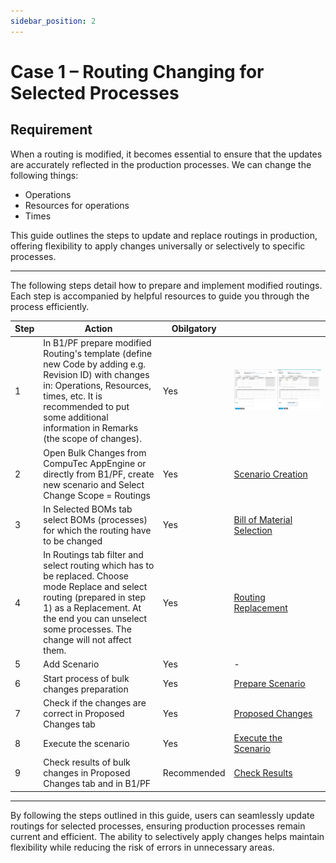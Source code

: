 ```yaml
---
sidebar_position: 2
---
```


# Case 1 – Routing Changing for Selected Processes

## Requirement

When a routing is modified, it becomes essential to ensure that the updates are accurately reflected in the production processes. We can change the following things:

- Operations
- Resources for operations
- Times

This guide outlines the steps to update and replace routings in production, offering flexibility to apply changes universally or selectively to specific processes.

---

The following steps detail how to prepare and implement modified routings. Each step is accompanied by helpful resources to guide you through the process efficiently.

| Step | Action | Obilgatory |  |
| --- | --- | --- | --- |
| 1 | In B1/PF prepare modified Routing's template (define new Code by adding e.g. Revision ID) with changes in: Operations, Resources, times, etc. It is recommended to put some additional information in Remarks (the scope of changes). | Yes | ![Routing changing for selected processes](./media/routings.png) |
| 2 | Open Bulk Changes from CompuTec AppEngine or directly from B1/PF, create new scenario and Select Change Scope = Routings | Yes | [Scenario Creation](https://www.youtube.com/watch?v=bT3bN-AoVSY) |
| 3 | In Selected BOMs tab select BOMs (processes) for which the routing have to be changed | Yes | [Bill of Material Selection](https://www.youtube.com/watch?v=ZdTlC4Nwt3I) |
| 4 | In Routings tab filter and select routing which has to be replaced. Choose mode Replace and select routing (prepared in step 1) as a Replacement. At the end you can unselect some processes. The change will not affect them. | Yes | [Routing Replacement](https://www.youtube.com/watch?v=cvlO5G3b2Wo) |
| 5 | Add Scenario | Yes | - |
| 6 | Start process of bulk changes preparation | Yes | [Prepare Scenario](https://www.youtube.com/watch?v=zJwsojIAK0g) |
| 7 | Check if the changes are correct in Proposed Changes tab | Yes | [Proposed Changes](https://www.youtube.com/watch?v=jbAZyGROrU4) |
| 8 | Execute the scenario | Yes | [Execute the Scenario](https://youtube.com/watch?v=Cbh1toH8Eu4) |
| 9 | Check results of bulk changes in Proposed Changes tab and in B1/PF | Recommended | [Check Results](https://www.youtube.com/watch?v=wukesmAoxEY) |

---
By following the steps outlined in this guide, users can seamlessly update routings for selected processes, ensuring production processes remain current and efficient. The ability to selectively apply changes helps maintain flexibility while reducing the risk of errors in unnecessary areas.
